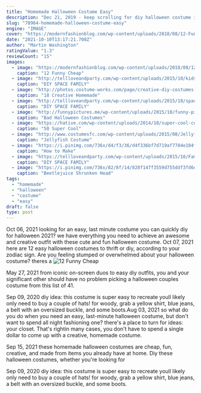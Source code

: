 ```yaml
---
title: "Homemade Halloween Costume Easy"
description: "Dec 21, 2019 - keep scrolling for diy halloween costume ideas & inspirations. On this page you'll find a ton of creative costume ideas for kids and adults, groups and individuals, couples and families!. See more ideas about halloween costume contest, creative costumes, halloween"
slug: "78964-homemade-halloween-costume-easy"
engine: "IMAGE"
cover: "https://modernfashionblog.com/wp-content/uploads/2018/08/12-Funny-Cheap-Homemade-Halloween-Costume-Ideas-2018-14.jpg"
date: "2021-10-10T13:17:21.708Z"
author: "Martin Washington"
ratingValue: "1.3"
reviewCount: "15"
images:
  - image: "https://modernfashionblog.com/wp-content/uploads/2018/08/12-Funny-Cheap-Homemade-Halloween-Costume-Ideas-2018-14.jpg"
    caption: "12 Funny Cheap"
  - image: "http://tellloveandparty.com/wp-content/uploads/2015/10/kids-space-costume-ideas-Tell-Love-and-party.jpg"
    caption: "DIY SPACE FAMILY"
  - image: "http://photos.costume-works.com/page/creative-diy-costumes-for-babies-v3.jpg"
    caption: "18 Creative Homemade"
  - image: "http://tellloveandparty.com/wp-content/uploads/2015/10/space-man-costume-Tell-Love-and-PArty.jpg"
    caption: "DIY SPACE FAMILY"
  - image: "http://funnypictures.me/wp-content/uploads/2015/10/funny-pictures-bad-halloween-costumes-iron-man.jpg"
    caption: "Bad Halloween Costumes"
  - image: "https://hative.com/wp-content/uploads/2014/10/super-cool-costume-ideas/10-homemade-hawkeye-costume.jpg"
    caption: "50 Super Cool"
  - image: "http://www.costumesfc.com/wp-content/uploads/2015/08/Jellyfish-Umbrella-Costume.jpg"
    caption: "Jellyfish Costume"
  - image: "https://i.pinimg.com/736x/d4/f3/36/d4f336bf7d719af7784e104f2a52327b--easter-costumes-halloween-costumes.jpg"
    caption: "How to Make"
  - image: "https://tellloveandparty.com/wp-content/uploads/2015/10/Family-futuristic-costume-Tell-love-and-Party.jpg"
    caption: "DIY SPACE FAMILY"
  - image: "https://i.pinimg.com/736x/82/8f/14/828f147f3559d755ddf3fd6dd347668f--creative-halloween-costumes-funny-halloween.jpg"
    caption: "Beetlejuice Shrunken Head"
tags:
  - "homemade"
  - "halloween"
  - "costume"
  - "easy"
draft: false
type: post
---
```


Oct 06, 2021 looking for an easy, last minute costume you can quickly diy for halloween 2021? we have everything you need to achieve an awesome and creative outfit with these cute and fun halloween costume. Oct 07, 2021 here are 12 easy halloween costumes to thrift or diy, according to your zodiac sign.  Are you feeling stumped or overwhelmed about your halloween costume? theres a
![12 Funny Cheap](https://modernfashionblog.com/wp-content/uploads/2018/08/12-Funny-Cheap-Homemade-Halloween-Costume-Ideas-2018-14.jpg "12 Funny Cheap")

May 27, 2021 from iconic on-screen duos to easy diy outfits, you and your significant other should have no problem picking a halloween couples costume from this list of 41.
<!--inArticleAds-->

<!--galleryOne-->

Sep 09, 2020 diy idea: this costume is super easy to recreate  youll likely only need to buy a couple of hats! for woody, grab a yellow shirt, blue jeans, a belt with an oversized buckle, and some boots.Aug 03, 2021 so what do you do when you need an easy, last-minute halloween costume, but don't want to spend all night fashioning one? there's a place to turn for ideas: your closet. That's rightin many cases, you don't have to spend a single dollar to come up with a creative, homemade costume.
<!--inArticleAds-->

<!--galleryTwo-->

Sep 15, 2021 these homemade halloween costumes are cheap, fun, creative, and made from items you already have at home. Diy these halloween costumes, whether you're looking for
<!--galleryThree-->

Sep 09, 2020 diy idea: this costume is super easy to recreate  youll likely only need to buy a couple of hats! for woody, grab a yellow shirt, blue jeans, a belt with an oversized buckle, and some boots.
